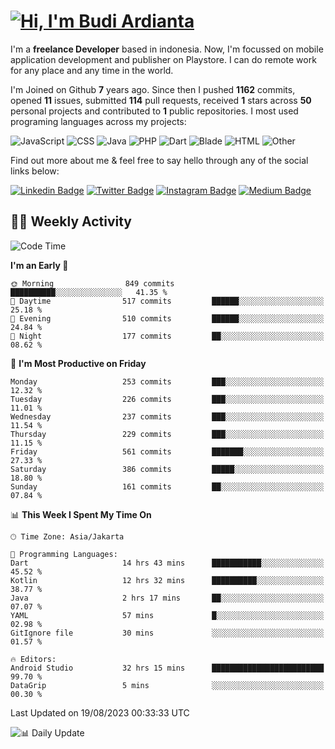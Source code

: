 # [![Hi, I'm Budi Ardianta](https://readme-typing-svg.herokuapp.com?size=24&vCenter=true&lines=%F0%9F%91%8B+Hi%2C+I'm+Budi+Ardianta+;%F0%9F%92%BB+Android+And+Web+Developer+)](https://git.io/typing-svg)

I'm a **freelance Developer** based in indonesia. Now, I'm focussed on mobile application development and publisher on Playstore. I can do remote work for any place and any time in the world.

I'm Joined on Github **7** years ago. Since then I pushed **1162** commits, opened **11** issues, submitted **114** pull requests, received **1** stars across **50** personal projects and contributed to **1** public repositories.
I most used programing languages across my projects:

![JavaScript](https://img.shields.io/badge/-JavaScript-%23f1e05a?style=flat&logo=JavaScript&logoColor=white)
![CSS](https://img.shields.io/badge/-CSS-%23563d7c?style=flat&logo=CSS&logoColor=white)
![Java](https://img.shields.io/badge/-Java-%23b07219?style=flat&logo=Java&logoColor=white)
![PHP](https://img.shields.io/badge/-PHP-%234F5D95?style=flat&logo=PHP&logoColor=white)
![Dart](https://img.shields.io/badge/-Dart-%2300B4AB?style=flat&logo=Dart&logoColor=white)
![Blade](https://img.shields.io/badge/-Blade-%23f7523f?style=flat&logo=Blade&logoColor=white)
![HTML](https://img.shields.io/badge/-HTML-%23e34c26?style=flat&logo=HTML&logoColor=white)
![Other](https://img.shields.io/badge/-Other-%23ededed?style=flat&logo=Other&logoColor=white)

Find out more about me & feel free to say hello through any of the social links below:

[![Linkedin Badge](https://img.shields.io/badge/-budiardianata-blue?style=flat&logo=Linkedin&logoColor=white&link=https://www.linkedin.com/in/budiardianata/)](https://www.linkedin.com/in/budiardianata/)
[![Twitter Badge](https://img.shields.io/badge/-budiardianata-%231DA1F2.svg?style=flat&logo=twitter&logoColor=white&link=https://www.twitter.com/budiardianata)](https://www.linkedin.com/in/budiardianata/)
[![Instagram Badge](https://img.shields.io/badge/-budiardianata-purple?style=flat&logo=instagram&logoColor=white&link=https://instagram.com/budiardianata/)](https://instagram.com/budiardianata)
[![Medium Badge](https://img.shields.io/badge/-@budiardianata-%2312100E.svg?style=flat&logo=Medium&logoColor=white&link=https://medium.com/@budiardianata/)](https://medium.com/@budiardianata)

## 👨‍💻 Weekly Activity
<!--START_SECTION:waka-->
![Code Time](http://img.shields.io/badge/Code%20Time-2%2C049%20hrs%2013%20mins-blue)

**I'm an Early 🐤** 

```text
🌞 Morning                849 commits         ██████████░░░░░░░░░░░░░░░   41.35 % 
🌆 Daytime                517 commits         ██████░░░░░░░░░░░░░░░░░░░   25.18 % 
🌃 Evening                510 commits         ██████░░░░░░░░░░░░░░░░░░░   24.84 % 
🌙 Night                  177 commits         ██░░░░░░░░░░░░░░░░░░░░░░░   08.62 % 
```
📅 **I'm Most Productive on Friday** 

```text
Monday                   253 commits         ███░░░░░░░░░░░░░░░░░░░░░░   12.32 % 
Tuesday                  226 commits         ███░░░░░░░░░░░░░░░░░░░░░░   11.01 % 
Wednesday                237 commits         ███░░░░░░░░░░░░░░░░░░░░░░   11.54 % 
Thursday                 229 commits         ███░░░░░░░░░░░░░░░░░░░░░░   11.15 % 
Friday                   561 commits         ███████░░░░░░░░░░░░░░░░░░   27.33 % 
Saturday                 386 commits         █████░░░░░░░░░░░░░░░░░░░░   18.80 % 
Sunday                   161 commits         ██░░░░░░░░░░░░░░░░░░░░░░░   07.84 % 
```


📊 **This Week I Spent My Time On** 

```text
🕑︎ Time Zone: Asia/Jakarta

💬 Programming Languages: 
Dart                     14 hrs 43 mins      ███████████░░░░░░░░░░░░░░   45.52 % 
Kotlin                   12 hrs 32 mins      ██████████░░░░░░░░░░░░░░░   38.77 % 
Java                     2 hrs 17 mins       ██░░░░░░░░░░░░░░░░░░░░░░░   07.07 % 
YAML                     57 mins             █░░░░░░░░░░░░░░░░░░░░░░░░   02.98 % 
GitIgnore file           30 mins             ░░░░░░░░░░░░░░░░░░░░░░░░░   01.57 % 

🔥 Editors: 
Android Studio           32 hrs 15 mins      █████████████████████████   99.70 % 
DataGrip                 5 mins              ░░░░░░░░░░░░░░░░░░░░░░░░░   00.30 % 
```


 Last Updated on 19/08/2023 00:33:33 UTC
<!--END_SECTION:waka-->

![📊 Daily Update](https://github.com/budiardianata/budiardianata/actions/workflows/update-activity.yml/badge.svg)
